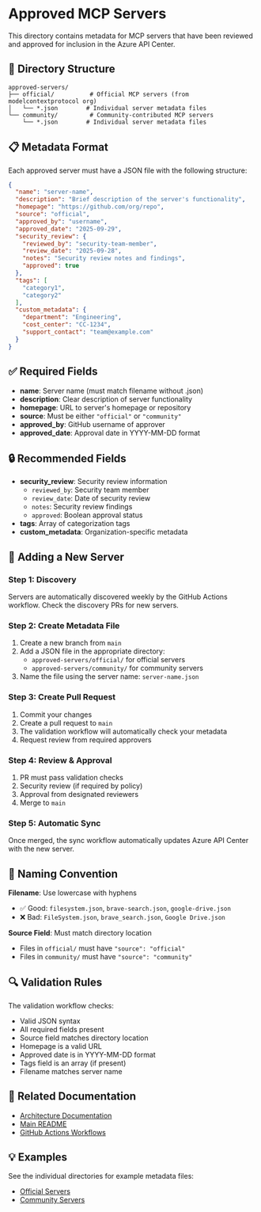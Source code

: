 # Approved MCP Servers

This directory contains metadata for MCP servers that have been reviewed and approved for inclusion in the Azure API Center.

## 📁 Directory Structure

```
approved-servers/
├── official/          # Official MCP servers (from modelcontextprotocol org)
│   └── *.json        # Individual server metadata files
└── community/         # Community-contributed MCP servers
    └── *.json        # Individual server metadata files
```

## 📋 Metadata Format

Each approved server must have a JSON file with the following structure:

```json
{
  "name": "server-name",
  "description": "Brief description of the server's functionality",
  "homepage": "https://github.com/org/repo",
  "source": "official",
  "approved_by": "username",
  "approved_date": "2025-09-29",
  "security_review": {
    "reviewed_by": "security-team-member",
    "review_date": "2025-09-28",
    "notes": "Security review notes and findings",
    "approved": true
  },
  "tags": [
    "category1",
    "category2"
  ],
  "custom_metadata": {
    "department": "Engineering",
    "cost_center": "CC-1234",
    "support_contact": "team@example.com"
  }
}
```

## ✅ Required Fields

- **name**: Server name (must match filename without .json)
- **description**: Clear description of server functionality
- **homepage**: URL to server's homepage or repository
- **source**: Must be either `"official"` or `"community"`
- **approved_by**: GitHub username of approver
- **approved_date**: Approval date in YYYY-MM-DD format

## 🔒 Recommended Fields

- **security_review**: Security review information
  - `reviewed_by`: Security team member
  - `review_date`: Date of security review
  - `notes`: Security review findings
  - `approved`: Boolean approval status
- **tags**: Array of categorization tags
- **custom_metadata**: Organization-specific metadata

## 🚀 Adding a New Server

### Step 1: Discovery
Servers are automatically discovered weekly by the GitHub Actions workflow. Check the discovery PRs for new servers.

### Step 2: Create Metadata File
1. Create a new branch from `main`
2. Add a JSON file in the appropriate directory:
   - `approved-servers/official/` for official servers
   - `approved-servers/community/` for community servers
3. Name the file using the server name: `server-name.json`

### Step 3: Create Pull Request
1. Commit your changes
2. Create a pull request to `main`
3. The validation workflow will automatically check your metadata
4. Request review from required approvers

### Step 4: Review & Approval
1. PR must pass validation checks
2. Security review (if required by policy)
3. Approval from designated reviewers
4. Merge to `main`

### Step 5: Automatic Sync
Once merged, the sync workflow automatically updates Azure API Center with the new server.

## 📝 Naming Convention

**Filename**: Use lowercase with hyphens
- ✅ Good: `filesystem.json`, `brave-search.json`, `google-drive.json`
- ❌ Bad: `FileSystem.json`, `brave_search.json`, `Google Drive.json`

**Source Field**: Must match directory location
- Files in `official/` must have `"source": "official"`
- Files in `community/` must have `"source": "community"`

## 🔍 Validation Rules

The validation workflow checks:
- Valid JSON syntax
- All required fields present
- Source field matches directory location
- Homepage is a valid URL
- Approved date is in YYYY-MM-DD format
- Tags field is an array (if present)
- Filename matches server name

## 🔗 Related Documentation

- [Architecture Documentation](../docs/ARCHITECTURE.md)
- [Main README](../README.md)
- [GitHub Actions Workflows](../.github/workflows/)

## 💡 Examples

See the individual directories for example metadata files:
- [Official Servers](official/README.md)
- [Community Servers](community/README.md)
